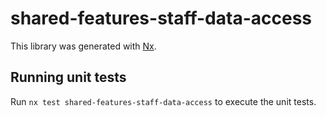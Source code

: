 # shared-features-staff-data-access

This library was generated with [Nx](https://nx.dev).

## Running unit tests

Run `nx test shared-features-staff-data-access` to execute the unit tests.
